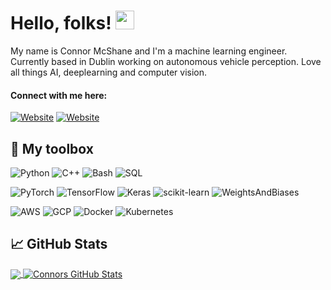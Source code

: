 # Hello, folks! <img src="https://raw.githubusercontent.com/MartinHeinz/MartinHeinz/master/wave.gif" width="30px" height="30px" />

My name is Connor McShane and I'm a machine learning engineer. Currently based in Dublin working on autonomous vehicle perception. Love all things AI, deeplearning and computer vision.

#### Connect with me here:
[![Website](https://img.shields.io/website?label=connormcshane.github.io&style=for-the-badge&url=https%3A%2F%2Fconnormcshane.github.io)](https://connormcshane.github.io)
[![Website](https://img.shields.io/badge/connormcshane-0077B5?style=for-the-badge&logo=linkedin&logoColor=white)](https://www.linkedin.com/in/connor-mcshane-82163910b/)


[website]: https://connormcshane.github.io

[linkedin]: https://www.linkedin.com/in/connor-mcshane-82163910b/


## 🧰&nbsp;My toolbox

![Python](https://img.shields.io/badge/Python-00A1E9?style=for-the-badge&logo=python&logoColor=white)
![C++](https://img.shields.io/badge/C++-00A1E9?style=for-the-badge&logo=Cplusplus&logoColor=white)
![Bash](https://img.shields.io/badge/Bash-00A1E9?style=for-the-badge&logo=gnu-bash&logoColor=white)
![SQL](https://img.shields.io/badge/MySQL-00A1E9?style=for-the-badge&logo=mysql&logoColor=white)

![PyTorch](https://img.shields.io/badge/PyTorch-E95420.svg?style=for-the-badge&logo=PyTorch&logoColor=white)
![TensorFlow](https://img.shields.io/badge/TensorFlow-E95420.svg?style=for-the-badge&logo=TensorFlow&logoColor=white)
![Keras](https://img.shields.io/badge/Keras-E95420.svg?style=for-the-badge&logo=Keras&logoColor=white)
![scikit-learn](https://img.shields.io/badge/scikit--learn-E95420.svg?style=for-the-badge&logo=scikit-learn&logoColor=white)
![WeightsAndBiases](https://img.shields.io/badge/Weights_&_Biases-E95420?style=for-the-badge&logo=WeightsAndBiases&logoColor=white)



![AWS](https://img.shields.io/badge/Amazon_AWS-4051B5?style=for-the-badge&logo=amazon-aws&logoColor=white)
![GCP](https://img.shields.io/badge/GCP-4051B5?style=for-the-badge&logo=googlecloud&logoColor=white)
![Docker](https://img.shields.io/badge/Docker-4051B5?style=for-the-badge&logo=Docker&logoColor=white)
![Kubernetes](https://img.shields.io/badge/Kubernetes-4051B5?style=for-the-badge&logo=Kubernetes&logoColor=white)


## &#x1f4c8; GitHub Stats

<a href="https://github.com/ConnorMcShane/connormcshane">
  <img align="center" src="https://github-readme-stats.vercel.app/api/top-langs/?username=ConnorMcShane&hide=java,html,tex&title_color=ffffff&text_color=c9cacc&icon_color=2bbc8a&bg_color=1d1f21&langs_count=3" />
</a>
<a href="https://github.com/ConnorMcShane/connormcshane">
  <img align="center" src="https://github-readme-stats.vercel.app/api?username=ConnorMcShane&show_icons=true&line_height=27&count_private=true&title_color=ffffff&text_color=c9cacc&icon_color=2bbc8a&bg_color=1d1f21" alt="Connors GitHub Stats" />
</a>
